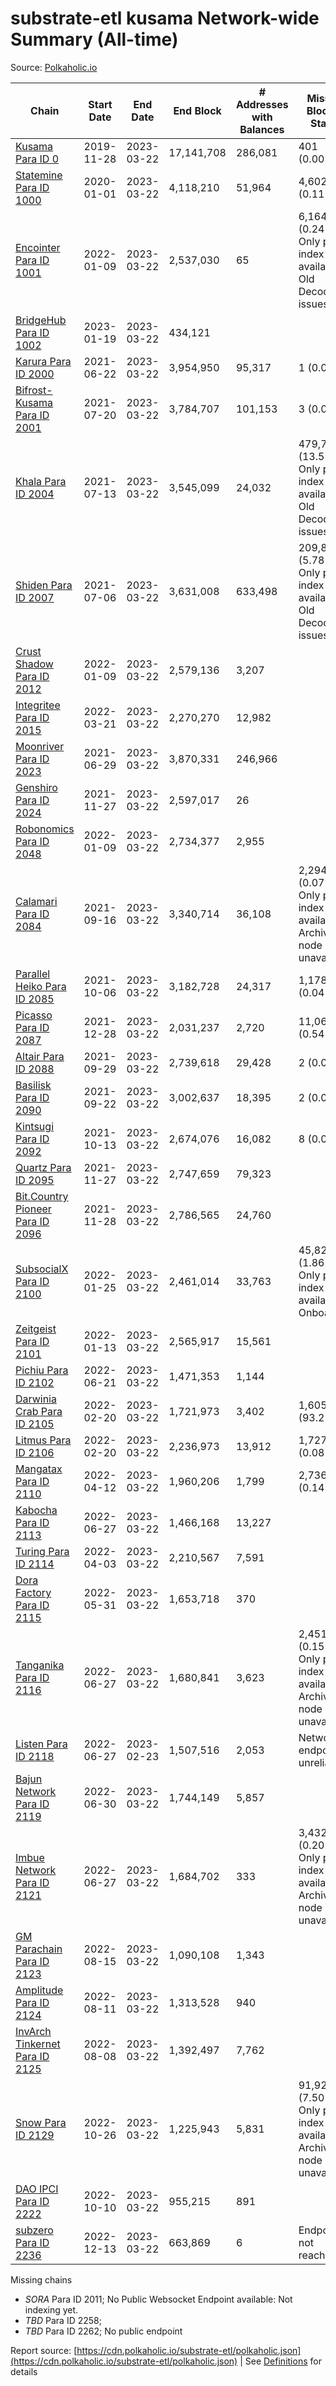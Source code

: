 # substrate-etl kusama Network-wide Summary (All-time)

Source: [Polkaholic.io](https://polkaholic.io)


| Chain            | Start Date | End Date | End Block | # Addresses with Balances | Missing Blocks / Status |
| ---------------- | ---------- | ---------| --------- | ------------------------- | ----------------------- |
| [Kusama Para ID 0](/kusama/0-kusama) | 2019-11-28 | 2023-03-22 | 17,141,708 |  286,081 | 401 (0.00%)  |
| [Statemine Para ID 1000](/kusama/1000-statemine) | 2020-01-01 | 2023-03-22 | 4,118,210 |  51,964 | 4,602 (0.11%)  |
| [Encointer Para ID 1001](/kusama/1001-encointer) | 2022-01-09 | 2023-03-22 | 2,537,030 |  65 | 6,164 (0.24%) Only partial index available: Old Decoding issues |
| [BridgeHub Para ID 1002](/kusama/1002-bridgehub) | 2023-01-19 | 2023-03-22 | 434,121 |   |    |
| [Karura Para ID 2000](/kusama/2000-karura) | 2021-06-22 | 2023-03-22 | 3,954,950 |  95,317 | 1 (0.00%)  |
| [Bifrost-Kusama Para ID 2001](/kusama/2001-bifrost-ksm) | 2021-07-20 | 2023-03-22 | 3,784,707 |  101,153 | 3 (0.00%)  |
| [Khala Para ID 2004](/kusama/2004-khala) | 2021-07-13 | 2023-03-22 | 3,545,099 |  24,032 | 479,738 (13.53%) Only partial index available: Old Decoding issues |
| [Shiden Para ID 2007](/kusama/2007-shiden) | 2021-07-06 | 2023-03-22 | 3,631,008 |  633,498 | 209,844 (5.78%) Only partial index available: Old Decoding issues |
| [Crust Shadow Para ID 2012](/kusama/2012-shadow) | 2022-01-09 | 2023-03-22 | 2,579,136 |  3,207 |    |
| [Integritee Para ID 2015](/kusama/2015-integritee) | 2022-03-21 | 2023-03-22 | 2,270,270 |  12,982 |    |
| [Moonriver Para ID 2023](/kusama/2023-moonriver) | 2021-06-29 | 2023-03-22 | 3,870,331 |  246,966 |    |
| [Genshiro Para ID 2024](/kusama/2024-genshiro) | 2021-11-27 | 2023-03-22 | 2,597,017 |  26 |    |
| [Robonomics Para ID 2048](/kusama/2048-robonomics) | 2022-01-09 | 2023-03-22 | 2,734,377 |  2,955 |    |
| [Calamari Para ID 2084](/kusama/2084-calamari) | 2021-09-16 | 2023-03-22 | 3,340,714 |  36,108 | 2,294 (0.07%) Only partial index available: Archive node unavailable |
| [Parallel Heiko Para ID 2085](/kusama/2085-parallel-heiko) | 2021-10-06 | 2023-03-22 | 3,182,728 |  24,317 | 1,178 (0.04%)  |
| [Picasso Para ID 2087](/kusama/2087-picasso) | 2021-12-28 | 2023-03-22 | 2,031,237 |  2,720 | 11,064 (0.54%)  |
| [Altair Para ID 2088](/kusama/2088-altair) | 2021-09-29 | 2023-03-22 | 2,739,618 |  29,428 | 2 (0.00%)  |
| [Basilisk Para ID 2090](/kusama/2090-basilisk) | 2021-09-22 | 2023-03-22 | 3,002,637 |  18,395 | 2 (0.00%)  |
| [Kintsugi Para ID 2092](/kusama/2092-kintsugi) | 2021-10-13 | 2023-03-22 | 2,674,076 |  16,082 | 8 (0.00%)  |
| [Quartz Para ID 2095](/kusama/2095-quartz) | 2021-11-27 | 2023-03-22 | 2,747,659 |  79,323 |    |
| [Bit.Country Pioneer Para ID 2096](/kusama/2096-bitcountrypioneer) | 2021-11-28 | 2023-03-22 | 2,786,565 |  24,760 |    |
| [SubsocialX Para ID 2100](/kusama/2100-subsocialx) | 2022-01-25 | 2023-03-22 | 2,461,014 |  33,763 | 45,822 (1.86%) Only partial index available: Onboarding |
| [Zeitgeist Para ID 2101](/kusama/2101-zeitgeist) | 2022-01-13 | 2023-03-22 | 2,565,917 |  15,561 |    |
| [Pichiu Para ID 2102](/kusama/2102-pichiu) | 2022-06-21 | 2023-03-22 | 1,471,353 |  1,144 |    |
| [Darwinia Crab Para ID 2105](/kusama/2105-crab) | 2022-02-20 | 2023-03-22 | 1,721,973 |  3,402 | 1,605,817 (93.25%)  |
| [Litmus Para ID 2106](/kusama/2106-litmus) | 2022-02-20 | 2023-03-22 | 2,236,973 |  13,912 | 1,727 (0.08%)  |
| [Mangatax Para ID 2110](/kusama/2110-mangatax) | 2022-04-12 | 2023-03-22 | 1,960,206 |  1,799 | 2,736 (0.14%)  |
| [Kabocha Para ID 2113](/kusama/2113-kabocha) | 2022-06-27 | 2023-03-22 | 1,466,168 |  13,227 |    |
| [Turing Para ID 2114](/kusama/2114-turing) | 2022-04-03 | 2023-03-22 | 2,210,567 |  7,591 |    |
| [Dora Factory Para ID 2115](/kusama/2115-dorafactory) | 2022-05-31 | 2023-03-22 | 1,653,718 |  370 |    |
| [Tanganika Para ID 2116](/kusama/2116-tanganika) | 2022-06-27 | 2023-03-22 | 1,680,841 |  3,623 | 2,451 (0.15%) Only partial index available: Archive node unavailable |
| [Listen Para ID 2118](/kusama/2118-listen) | 2022-06-27 | 2023-02-23 | 1,507,516 |  2,053 |   Network endpoint unreliable |
| [Bajun Network Para ID 2119](/kusama/2119-bajun) | 2022-06-30 | 2023-03-22 | 1,744,149 |  5,857 |    |
| [Imbue Network Para ID 2121](/kusama/2121-imbue) | 2022-06-27 | 2023-03-22 | 1,684,702 |  333 | 3,432 (0.20%) Only partial index available: Archive node unavailable |
| [GM Parachain Para ID 2123](/kusama/2123-gm) | 2022-08-15 | 2023-03-22 | 1,090,108 |  1,343 |    |
| [Amplitude Para ID 2124](/kusama/2124-amplitude) | 2022-08-11 | 2023-03-22 | 1,313,528 |  940 |    |
| [InvArch Tinkernet Para ID 2125](/kusama/2125-tinkernet) | 2022-08-08 | 2023-03-22 | 1,392,497 |  7,762 |    |
| [Snow Para ID 2129](/kusama/2129-snow) | 2022-10-26 | 2023-03-22 | 1,225,943 |  5,831 | 91,926 (7.50%) Only partial index available: Archive node unavailable |
| [DAO IPCI Para ID 2222](/kusama/2222-daoipci) | 2022-10-10 | 2023-03-22 | 955,215 |  891 |    |
| [subzero Para ID 2236](/kusama/2236-subzero) | 2022-12-13 | 2023-03-22 | 663,869 |  6 |   Endpoint not reachable |

Missing chains


* *SORA* Para ID 2011; No Public Websocket Endpoint available: Not indexing yet.
* *TBD* Para ID 2258; 
* *TBD* Para ID 2262; No public endpoint

Report source: [https://cdn.polkaholic.io/substrate-etl/polkaholic.json](https://cdn.polkaholic.io/substrate-etl/polkaholic.json) | See [Definitions](/DEFINITIONS.md) for details
